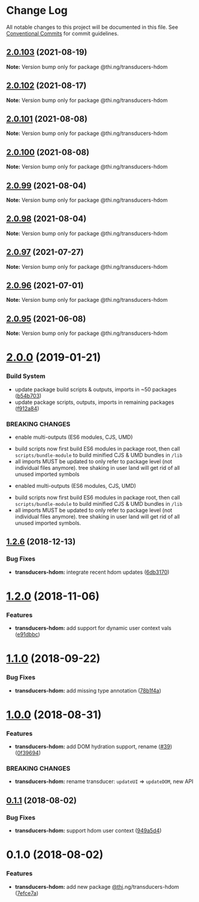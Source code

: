 # Change Log

All notable changes to this project will be documented in this file.
See [Conventional Commits](https://conventionalcommits.org) for commit guidelines.

## [2.0.103](https://github.com/thi-ng/umbrella/compare/@thi.ng/transducers-hdom@2.0.102...@thi.ng/transducers-hdom@2.0.103) (2021-08-19)

**Note:** Version bump only for package @thi.ng/transducers-hdom





## [2.0.102](https://github.com/thi-ng/umbrella/compare/@thi.ng/transducers-hdom@2.0.101...@thi.ng/transducers-hdom@2.0.102) (2021-08-17)

**Note:** Version bump only for package @thi.ng/transducers-hdom





## [2.0.101](https://github.com/thi-ng/umbrella/compare/@thi.ng/transducers-hdom@2.0.100...@thi.ng/transducers-hdom@2.0.101) (2021-08-08)

**Note:** Version bump only for package @thi.ng/transducers-hdom





## [2.0.100](https://github.com/thi-ng/umbrella/compare/@thi.ng/transducers-hdom@2.0.99...@thi.ng/transducers-hdom@2.0.100) (2021-08-08)

**Note:** Version bump only for package @thi.ng/transducers-hdom





## [2.0.99](https://github.com/thi-ng/umbrella/compare/@thi.ng/transducers-hdom@2.0.98...@thi.ng/transducers-hdom@2.0.99) (2021-08-04)

**Note:** Version bump only for package @thi.ng/transducers-hdom





## [2.0.98](https://github.com/thi-ng/umbrella/compare/@thi.ng/transducers-hdom@2.0.97...@thi.ng/transducers-hdom@2.0.98) (2021-08-04)

**Note:** Version bump only for package @thi.ng/transducers-hdom





## [2.0.97](https://github.com/thi-ng/umbrella/compare/@thi.ng/transducers-hdom@2.0.96...@thi.ng/transducers-hdom@2.0.97) (2021-07-27)

**Note:** Version bump only for package @thi.ng/transducers-hdom





## [2.0.96](https://github.com/thi-ng/umbrella/compare/@thi.ng/transducers-hdom@2.0.95...@thi.ng/transducers-hdom@2.0.96) (2021-07-01)

**Note:** Version bump only for package @thi.ng/transducers-hdom





## [2.0.95](https://github.com/thi-ng/umbrella/compare/@thi.ng/transducers-hdom@2.0.94...@thi.ng/transducers-hdom@2.0.95) (2021-06-08)

**Note:** Version bump only for package @thi.ng/transducers-hdom





# [2.0.0](https://github.com/thi-ng/umbrella/compare/@thi.ng/transducers-hdom@1.2.16...@thi.ng/transducers-hdom@2.0.0) (2019-01-21)

### Build System

* update package build scripts & outputs, imports in ~50 packages ([b54b703](https://github.com/thi-ng/umbrella/commit/b54b703))
* update package scripts, outputs, imports in remaining packages ([f912a84](https://github.com/thi-ng/umbrella/commit/f912a84))

### BREAKING CHANGES

* enable multi-outputs (ES6 modules, CJS, UMD)

- build scripts now first build ES6 modules in package root, then call
  `scripts/bundle-module` to build minified CJS & UMD bundles in `/lib`
- all imports MUST be updated to only refer to package level
  (not individual files anymore). tree shaking in user land will get rid of
  all unused imported symbols
* enabled multi-outputs (ES6 modules, CJS, UMD)

- build scripts now first build ES6 modules in package root, then call
  `scripts/bundle-module` to build minified CJS & UMD bundles in `/lib`
- all imports MUST be updated to only refer to package level
  (not individual files anymore). tree shaking in user land will get rid of
  all unused imported symbols.

## [1.2.6](https://github.com/thi-ng/umbrella/compare/@thi.ng/transducers-hdom@1.2.5...@thi.ng/transducers-hdom@1.2.6) (2018-12-13)

### Bug Fixes

* **transducers-hdom:** integrate recent hdom updates ([6db3170](https://github.com/thi-ng/umbrella/commit/6db3170))

# [1.2.0](https://github.com/thi-ng/umbrella/compare/@thi.ng/transducers-hdom@1.1.9...@thi.ng/transducers-hdom@1.2.0) (2018-11-06)

### Features

* **transducers-hdom:** add support for dynamic user context vals ([e91dbbc](https://github.com/thi-ng/umbrella/commit/e91dbbc))

<a name="1.1.0"></a>
# [1.1.0](https://github.com/thi-ng/umbrella/compare/@thi.ng/transducers-hdom@1.1.0-alpha.2...@thi.ng/transducers-hdom@1.1.0) (2018-09-22)

### Bug Fixes

* **transducers-hdom:** add missing type annotation ([78b1f4a](https://github.com/thi-ng/umbrella/commit/78b1f4a))

<a name="1.0.0"></a>
# [1.0.0](https://github.com/thi-ng/umbrella/compare/@thi.ng/transducers-hdom@0.1.5...@thi.ng/transducers-hdom@1.0.0) (2018-08-31)

### Features

* **transducers-hdom:** add DOM hydration support, rename ([#39](https://github.com/thi-ng/umbrella/issues/39)) ([0f39694](https://github.com/thi-ng/umbrella/commit/0f39694))

### BREAKING CHANGES

* **transducers-hdom:** rename transducer: `updateUI` => `updateDOM`, new API

<a name="0.1.1"></a>
## [0.1.1](https://github.com/thi-ng/umbrella/compare/@thi.ng/transducers-hdom@0.1.0...@thi.ng/transducers-hdom@0.1.1) (2018-08-02)

### Bug Fixes

* **transducers-hdom:** support hdom user context ([949a5d4](https://github.com/thi-ng/umbrella/commit/949a5d4))

<a name="0.1.0"></a>
# 0.1.0 (2018-08-02)

### Features

* **transducers-hdom:** add new package [@thi](https://github.com/thi).ng/transducers-hdom ([7efce7a](https://github.com/thi-ng/umbrella/commit/7efce7a))
